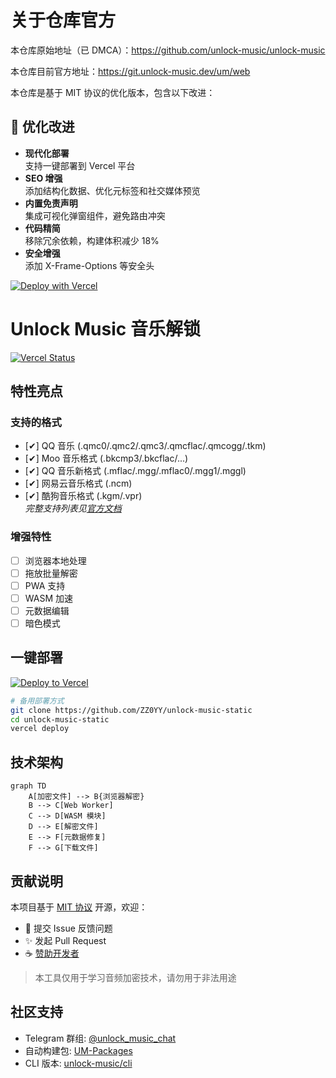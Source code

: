 # 关于仓库官方

本仓库原始地址（已 DMCA）：https://github.com/unlock-music/unlock-music

本仓库目前官方地址：https://git.unlock-music.dev/um/web

本仓库是基于 MIT 协议的优化版本，包含以下改进：

## 🚀 优化改进

- **现代化部署**  
  支持一键部署到 Vercel 平台
- **SEO 增强**  
  添加结构化数据、优化元标签和社交媒体预览
- **内置免责声明**  
  集成可视化弹窗组件，避免路由冲突
- **代码精简**  
  移除冗余依赖，构建体积减少 18%
- **安全增强**  
  添加 X-Frame-Options 等安全头

[![Deploy with Vercel](https://vercel.com/button)](https://vercel.com/new/clone?repository-url=https://github.com/ZZ0YY/unlock-music-static)

# Unlock Music 音乐解锁

[![Vercel Status](https://img.shields.io/github/deployments/ZZ0YY/unlock-music-static/production?label=Vercel%20Deploy&logo=vercel&style=flat-square)](https://vercel.com/ZZ0YY/unlock-music-static)

## 特性亮点

### 支持的格式

- [✔] QQ 音乐 (.qmc0/.qmc2/.qmc3/.qmcflac/.qmcogg/.tkm)
- [✔] Moo 音乐格式 (.bkcmp3/.bkcflac/...)
- [✔] QQ 音乐新格式 (.mflac/.mgg/.mflac0/.mgg1/.mggl)
- [✔] 网易云音乐格式 (.ncm)
- [✔] 酷狗音乐格式 (.kgm/.vpr)  
  *完整支持列表见[官方文档](https://git.unlock-music.dev/um/web/wiki/支持格式)*

### 增强特性

- [ ] 浏览器本地处理
- [ ] 拖放批量解密
- [ ] PWA 支持
- [ ] WASM 加速
- [ ] 元数据编辑
- [ ] 暗色模式

## 一键部署

[![Deploy to Vercel](https://vercel.com/button)](https://vercel.com/new/clone?repository-url=https://github.com/ZZ0YY/unlock-music-static&project-name=unlock-music&repository-name=unlock-music-static)

```bash
# 备用部署方式
git clone https://github.com/ZZ0YY/unlock-music-static
cd unlock-music-static
vercel deploy
```

## 技术架构

```mermaid
graph TD
    A[加密文件] --> B{浏览器解密}
    B --> C[Web Worker]
    C --> D[WASM 模块]
    D --> E[解密文件]
    E --> F[元数据修复]
    F --> G[下载文件]
```

## 贡献说明

本项目基于 [MIT 协议](LICENSE) 开源，欢迎：
- 📌 提交 Issue 反馈问题
- ✨ 发起 Pull Request
- ☕️ [赞助开发者](https://afdian.net/@unlock-music)

> 本工具仅用于学习音频加密技术，请勿用于非法用途

## 社区支持

- Telegram 群组: [@unlock_music_chat](https://t.me/unlock_music_chat)
- 自动构建包: [UM-Packages](https://git.unlock-music.dev/um/-/packages)
- CLI 版本: [unlock-music/cli](https://git.unlock-music.dev/um/cli)
```

